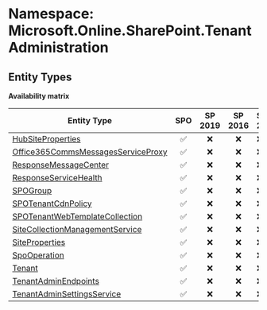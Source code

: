 # Namespace: Microsoft.Online.SharePoint.TenantAdministration

## Entity Types

**Availability matrix**

Entity Type | SPO | SP 2019 | SP 2016 | SP 2013
----------|:---:|:-------:|:-------:|:-------
[HubSiteProperties](./EntityTypes/HubSiteProperties.md) | ✅ | ❌ | ❌ | ❌
[Office365CommsMessagesServiceProxy](./EntityTypes/Office365CommsMessagesServiceProxy.md) | ✅ | ❌ | ❌ | ❌
[ResponseMessageCenter](./EntityTypes/ResponseMessageCenter.md) | ✅ | ❌ | ❌ | ❌
[ResponseServiceHealth](./EntityTypes/ResponseServiceHealth.md) | ✅ | ❌ | ❌ | ❌
[SPOGroup](./EntityTypes/SPOGroup.md) | ✅ | ❌ | ❌ | ❌
[SPOTenantCdnPolicy](./EntityTypes/SPOTenantCdnPolicy.md) | ✅ | ❌ | ❌ | ❌
[SPOTenantWebTemplateCollection](./EntityTypes/SPOTenantWebTemplateCollection.md) | ✅ | ❌ | ❌ | ❌
[SiteCollectionManagementService](./EntityTypes/SiteCollectionManagementService.md) | ✅ | ❌ | ❌ | ❌
[SiteProperties](./EntityTypes/SiteProperties.md) | ✅ | ❌ | ❌ | ❌
[SpoOperation](./EntityTypes/SpoOperation.md) | ✅ | ❌ | ❌ | ❌
[Tenant](./EntityTypes/Tenant.md) | ✅ | ❌ | ❌ | ❌
[TenantAdminEndpoints](./EntityTypes/TenantAdminEndpoints.md) | ✅ | ❌ | ❌ | ❌
[TenantAdminSettingsService](./EntityTypes/TenantAdminSettingsService.md) | ✅ | ❌ | ❌ | ❌

